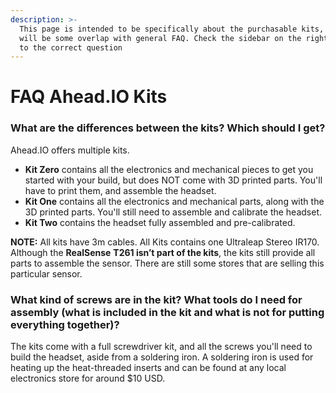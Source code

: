 ```yaml
---
description: >-
  This page is intended to be specifically about the purchasable kits, there
  will be some overlap with general FAQ. Check the sidebar on the right to jump
  to the correct question
---
```


# FAQ Ahead.IO Kits

### What are the differences between the kits? Which should I get?

Ahead.IO offers multiple kits.&#x20;

* **Kit Zero** contains all the electronics and mechanical pieces to get you started with your build, but does NOT come with 3D printed parts. You'll have to print them, and assemble the headset.&#x20;
* **Kit One** contains all the electronics and mechanical parts, along with the 3D printed parts. You'll still need to assemble and calibrate the headset.&#x20;
* **Kit Two** contains the headset fully assembled and pre-calibrated.

**NOTE:** All kits have 3m cables. All Kits contains one Ultraleap Stereo IR170. Although the **RealSense** **T261 isn’t part of the kits**, the kits still provide all parts to assemble the sensor. There are still some stores that are selling this particular sensor.

### &#x20;**What kind of screws are in the kit? What tools do I need for assembly (what is included in the kit and what is not for putting everything together)?**

The kits come with a full screwdriver kit, and all the screws you'll need to build the headset, aside from a soldering iron. A soldering iron is used for heating up the heat-threaded inserts and can be found at any local electronics store for around $10 USD.
